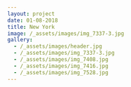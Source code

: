 ```yaml
---
layout: project
date: 01-08-2018
title: New York
image: /_assets/images/img_7337-3.jpg
gallery:
  - /_assets/images/header.jpg
  - /_assets/images/img_7337-3.jpg
  - /_assets/images/img_7408.jpg
  - /_assets/images/img_7416.jpg
  - /_assets/images/img_7528.jpg
---
```

